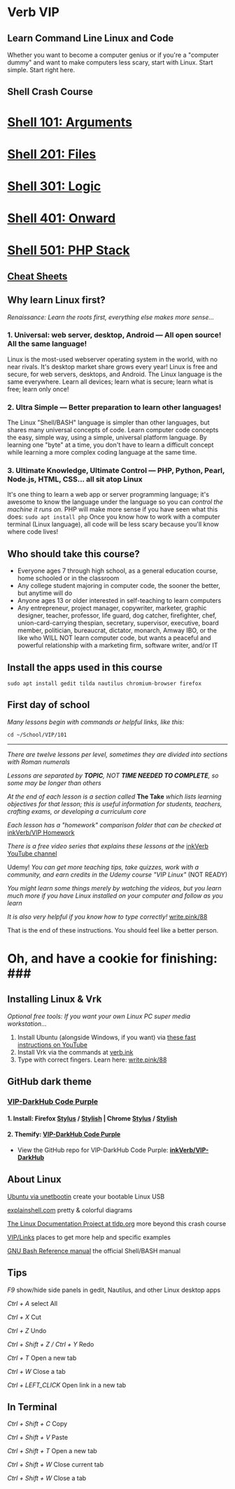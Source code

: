 # Verb VIP
## Learn Command Line Linux and Code

Whether you want to become a computer genius or if you're a "computer dummy" and want to make computers less scary, start with Linux. Start simple. Start right here.

## Shell Crash Course

# [Shell 101: Arguments](https://github.com/inkVerb/VIP/blob/master/101-shell/README.md)

# [Shell 201: Files](https://github.com/inkVerb/VIP/blob/master/201-shell/README.md)

# [Shell 301: Logic](https://github.com/inkVerb/VIP/blob/master/301-shell/README.md)

# [Shell 401: Onward](https://github.com/inkVerb/VIP/blob/master/401-shell/README.md)

# [Shell 501: PHP Stack](https://github.com/inkVerb/VIP/blob/master/501-stack/README.md)

## [Cheat Sheets](https://github.com/inkVerb/VIP/blob/master/Cheat-Sheets/README.md)

## Why learn Linux first?
*Renaissance: Learn the roots first, everything else makes more sense...*

### 1. Universal: web server, desktop, Android — All open source! All the same language!
Linux is the most-used webserver operating system in the world, with no near rivals. It's desktop market share grows every year!
Linux is free and secure, for web servers, desktops, and Android. The Linux language is the same everywhere.
Learn all devices; learn what is secure; learn what is free; learn only once!

### 2. Ultra Simple — Better preparation to learn other languages!
The Linux "Shell/BASH" language is simpler than other languages, but shares many universal concepts of code.
Learn computer code concepts the easy, simple way, using a simple, universal platform language.
By learning one "byte" at a time, you don't have to learn a difficult concept while learning a more complex coding language at the same time.

### 3. Ultimate Knowledge, Ultimate Control — PHP, Python, Pearl, Node.js, HTML, CSS... all sit atop Linux
It's one thing to learn a web app or server programming language; it's awesome to know the language under the language so you can *control the machine it runs on.*
PHP will make more sense if you have seen what this does: `sudo apt install php`
Once you know how to work with a computer terminal (Linux language), all code will be less scary because you'll know where code lives!

## Who should take this course?
- Everyone ages 7 through high school, as a general education course, home schooled or in the classroom
- Any college student majoring in computer code, the sooner the better, but anytime will do
- Anyone ages 13 or older interested in self-teaching to learn computers
- Any entrepreneur, project manager, copywriter, marketer, graphic designer, teacher, professor, life guard, dog catcher, firefighter, chef, union-card-carrying thespian, secretary, supervisor, executive, board member, politician, bureaucrat, dictator, monarch, Amway IBO, or the like who WILL NOT learn computer code, but wants a peaceful and powerful relationship with a marketing firm, software writer, and/or IT

## Install the apps used in this course

`sudo apt install gedit tilda nautilus chromium-browser firefox`

## First day of school

*Many lessons begin with commands or helpful links, like this:*

`cd ~/School/VIP/101`

___

*There are twelve lessons per level, sometimes they are divided into sections with Roman numerals*

*Lessons are separated by **TOPIC**, NOT **TIME NEEDED TO COMPLETE**, so some may be longer than others*

*At the end of each lesson is a section called* **The Take** *which lists learning objectives for that lesson; this is useful information for students, teachers, crafting exams, or developing a curriculum core*

*Each lesson has a "homework" comparison folder that can be checked at* [inkVerb/VIP Homework](https://github.com/inkVerb/vip-homework/)

*There is a free video series that explains these lessons at the* [inkVerb YouTube channel](https://www.youtube.com/channel/UCILld59lH8VOsT9gfyAb77g)

Udemy! *You can get more teaching tips, take quizzes, work with a community, and earn credits in the Udemy course "VIP Linux"* (NOT READY)

*You might learn some things merely by watching the videos, but you learn much more if you have Linux installed on your computer and follow as you learn*

*It is also very helpful if you know how to type correctly!* [write.pink/88](http://write.pink/88)

That is the end of these instructions. You should feel like a better person.

# Oh, and have a cookie for finishing: ### #

## Installing Linux & Vrk
*Optional free tools: If you want your own Linux PC super media workstation...*
1. Install Ubuntu (alongside Windows, if you want) via [these fast instructions on YouTube](https://www.youtube.com/watch?v=_9NvmAitlwA&list=PLizgE6nGB1Kx8jIY1JE2v9rcL9G9s_UDj)
2. Install Vrk via the commands at [verb.ink](http://verb.ink)
3. Type with correct fingers. Learn here: [write.pink/88](http://write.pink/88)

## GitHub dark theme
### [VIP-DarkHub Code Purple](https://userstyles.org/styles/172338)
#### 1. Install: Firefox [Stylus](https://addons.mozilla.org/en-US/firefox/addon/styl-us/) / [Stylish](https://addons.mozilla.org/en-US/firefox/addon/stylish/) | Chrome [Stylus](https://chrome.google.com/webstore/detail/stylus/clngdbkpkpeebahjckkjfobafhncgmne) / [Stylish](https://chrome.google.com/webstore/detail/stylish-custom-themes-for/fjnbnpbmkenffdnngjfgmeleoegfcffe)
#### 2. Themify: [VIP-DarkHub Code Purple](https://userstyles.org/styles/172338)
- View the GitHub repo for VIP-DarkHub Code Purple: **[inkVerb/VIP-DarkHub](https://github.com/inkVerb/VIP-DarkHub)**

## About Linux
[Ubuntu via unetbootin](https://www.youtube.com/watch?v=sYfEs0lQA8Y&index=4&list=PLizgE6nGB1Kx8jIY1JE2v9rcL9G9s_UDj) create your bootable Linux USB

[explainshell.com](https://explainshell.com) pretty & colorful diagrams

[The Linux Documentation Project at tldp.org](http://tldp.org) more beyond this crash course

[VIP/Links](https://github.com/inkVerb/vip/blob/master/Links.md) places to get more help and specific examples

[GNU Bash Reference manual](https://www.gnu.org/software/bash/manual/bash.html#Bourne-Shell-Builtins) the official Shell/BASH manual

## Tips

*F9* show/hide side panels in gedit, Nautilus, and other Linux desktop apps

*Ctrl + A* select All

*Ctrl + X* Cut

*Ctrl + Z* Undo

*Ctrl + Shift + Z / Ctrl + Y* Redo

*Ctrl + T* Open a new tab

*Ctrl + W* Close a tab

*Ctrl + LEFT_CLICK* Open link in a new tab

## In Terminal

*Ctrl + Shift + C* Copy

*Ctrl + Shift + V* Paste

*Ctrl + Shift + T* Open a new tab

*Ctrl + Shift + W* Close current tab

*Ctrl + Shift + W* Close a tab
